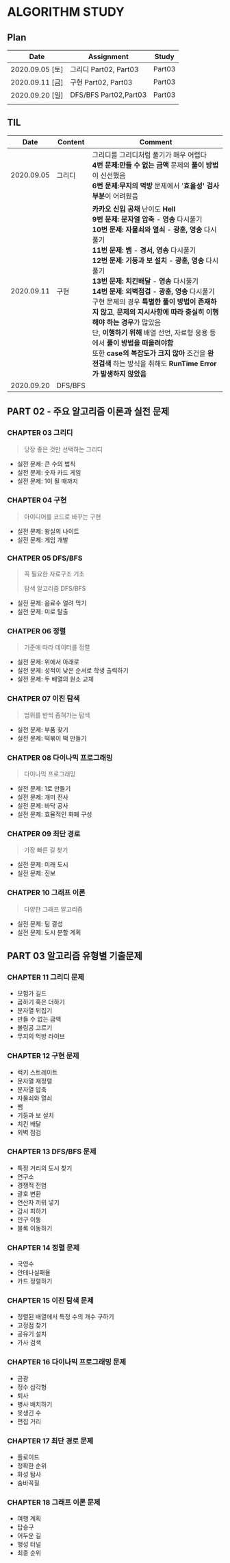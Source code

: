 # ALGORITHM STUDY

## Plan

| Date            | Assignment            | Study  |
| --------------- | --------------------- | ------ |
| 2020.09.05 [토] | 그리디 Part02, Part03 | Part03 |
| 2020.09.11 [금] | 구현 Part02, Part03   | Part03 |
| 2020.09.20 [일] | DFS/BFS Part02,Part03 | Part03 |
|                 |                       |        |

## TIL

| Date       | Content | Comment                                                      |
| ---------- | ------- | ------------------------------------------------------------ |
| 2020.09.05 | 그리디  | 그리디를 그리디처럼 풀기가 매우 어렵다 <br>**4번 문제:만들 수 없는 금액** 문제의 **풀이 방법**이 신선했음<br>**6번 문제:무지의 먹방** 문제에서 '**효율성' 검사 부분**이 어려웠음 |
| 2020.09.11 | 구현    | **카카오 신입 공채** 난이도 **Hell**<br />**9번 문제: 문자열 압축** - **영송** 다시풀기<br />**10번 문제: 자물쇠와 열쇠** - **광훈, 영송** 다시풀기<br />**11번 문제: 뱀** - **경서, 영송** 다시풀기<br />**12번 문제: 기둥과 보 설치** - **광훈, 영송** 다시풀기<br />**13번 문제: 치킨배달** - **영송** 다시풀기<br />**14번 문제: 외벽점검** - **광훈, 영송** 다시풀기<br />구현 문제의 경우 **특별한 풀이 방법이 존재하지 않고**, **문제의 지시사항에 따라 충실히 이행해야 하는 경우**가 많았음<br />단, **이행하기 위해** 배열 선언, 자료형 응용 등에서 **풀이 방법을 떠올려야함**<br />또한 **case의 복잡도가 크지 않아** 조건을 **완전검색** 하는 방식을 취해도 **RunTime Error가 발생하지 않았음** |
| 2020.09.20 | DFS/BFS |                                                              |



## PART 02 - 주요 알고리즘 이론과 실전 문제

### CHAPTER 03 그리디

> 당장 좋은 것만 선택하는 그리디

* 실전 문제: 큰 수의 법칙
* 실전 문제: 숫자 카드 게임
* 실전 문제: 1이 될 때까지

### CHAPTER 04 구현

> 아이디어를 코드로 바꾸는 구현

* 실전 문제: 왕실의 나이트
* 실전 문제: 게임 개발

### CHATPER 05 DFS/BFS

> 꼭 필요한 자료구조 기초
>
> 탐색 알고리즘 DFS/BFS

* 실전 문제: 음료수 얼려 먹기
* 실전 문제: 미로 탈출

### CHATPER 06 정렬

> 기준에 따라 데이터를 정렬

* 실전 문제: 위에서 아래로
* 실전 문제: 성적이 낮은 순서로 학생 출력하기
* 실전 문제: 두 배열의 원소 교체

### CHATPER 07 이진 탐색

> 범위를 반씩 좁혀가는 탐색

* 실전 문제: 부품 찾기
* 실전 문제: 떡볶이 떡 만들기

### CHATPER 08 다이나믹 프로그래밍

> 다이나믹 프로그래밍

* 실전 문제: 1로 만들기
* 실전 문제: 개미 전사
* 실전 문제: 바닥 공사
* 실전 문제: 효율적인 화폐 구성

### CHATPER 09 최단 경로

> 가장 빠른 길 찾기

* 실전 문제: 미래 도시
* 실전 문제: 진보

### CHATPER 10 그래프 이론

> 다양한 그래프 알고리즘

* 실전 문제: 팀 결성
* 실전 문제: 도시 분할 계획



## PART 03 알고리즘 유형별 기출문제

### CHAPTER 11 그리디 문제

* 모험가 길드
* 곱하기 혹은 더하기
* 문자열 뒤집기
* 만들 수 없는 금액
* 볼링공 고르기
* 무지의 먹방 라이브

### CHAPTER 12 구현 문제

* 럭키 스트레이트
* 문자열 재정렬
* 문자열 압축
* 자물쇠와 열쇠
* 뱀
* 기둥과 보 설치
* 치킨 배달
* 외벽 점검

### CHAPTER 13 DFS/BFS 문제

* 특정 거리의 도시 찾기
* 연구소
* 경쟁적 전염
* 괄호 변환
* 연산자 끼워 넣기
* 감시 피하기
* 인구 이동
* 블록 이동하기

### CHAPTER 14 정렬 문제

* 국영수
* 안테나실패율
* 카드 정렬하기

### CHAPTER 15 이진 탐색 문제

* 정렬된 배열에서 특정 수의 개수 구하기
* 고정점 찾기
* 공유기 설치
* 가사 검색

### CHAPTER 16 다이나믹 프로그래밍 문제

* 금광
* 정수 삼각형
* 퇴사
* 병사 배치하기
* 못생긴 수
* 편집 거리

### CHAPTER 17 최단 경로 문제

* 플로이드
* 정확한 순위
* 화성 탐사
* 숨바꼭질

### CHAPTER 18 그래프 이론 문제

* 여행 계획
* 탑승구
* 어두운 길
* 행성 터널
* 최종 순위